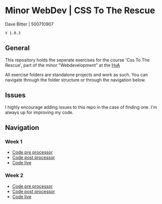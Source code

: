 # Minor WebDev | CSS To The Rescue
Dave Bitter | 500710907

    V 1.0.3

## General
This repository holds the seperate exercises for the course 'Css To The Rescue', part of the minor "Webdevelopment" at the [HvA](http://www.hva.nl/)

All exercise folders are standalone projects and work as such. You can navigate through the folder structure or through the navigation below.

## Issues
I highly encourage adding issues to this repo in the case of finding one. I'm always up for improving my code.

## Navigation
### Week 1
+ [Code pre processor](week_1/)
+ [Code post processor](week_1/_site)
+ [Code live](http://webdev.davebitter.com)

### Week 2
+ [Code pre processor](week_2/)
+ [Code post processor](week_2/_site)
+ [Code live](http://webdev.davebitter.com)


